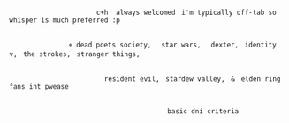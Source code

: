 
                          c+h  always welcomedㅤi'm typically off-tab so whisper is much preferred :p


                   ⌖ dead poets society,ㅤ star wars,ㅤ dexter,ㅤidentity v,ㅤthe strokes,ㅤstranger things,

  
                            resident evil,ㅤstardew valley,ㅤ&ㅤelden ring fans int pwease 

 
                                            basic dni criteriaㅤ
  
